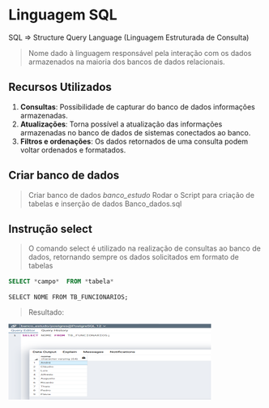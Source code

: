 # **Linguagem SQL**

SQL => Structure Query Language (Linguagem Estruturada de Consulta)
>Nome dado à linguagem responsável pela interação com os dados armazenados
>na maioria dos bancos de dados relacionais.

## **Recursos Utilizados**
1. **Consultas**: Possibilidade de capturar do banco de dados informações armazenadas.
2. **Atualizações**: Torna possível a atualização das informações armazenadas no banco 
de dados de sistemas conectados ao banco.
3. **Filtros e ordenações**: Os dados retornados de uma consulta podem voltar ordenados e formatados.

## **Criar banco de dados**
>Criar banco de dados *banco_estudo*
>Rodar o Script para criação de tabelas e inserção de dados Banco_dados.sql

## **Instrução select**
>O comando select é utilizado na realização de consultas ao banco de dados, retornando
> sempre os dados solicitados em formato de tabelas

````sql
SELECT *campo*  FROM *tabela*
````
````
SELECT NOME FROM TB_FUNCIONARIOS;
````
>Resultado:
<div>
<img src="/Imagens/primeiro-select.png" style="width:400px;height:150px;">
</div>
